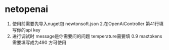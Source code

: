 # netopenai
 1. 使用前需要先导入nuget包 newtonsoft.json
 2.在OpenAiController 第41行填写你的api key
 3. 进行调试时 message是你需要问的问题
 temperature需要填 0.9
 maxtokens 需要填写成为490
 方可使用 
